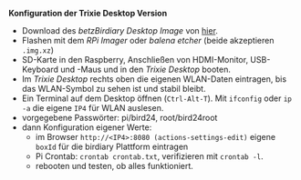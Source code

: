 <!--keywords[Desktop,HDMI-Monitor]-->

**Konfiguration der Trixie Desktop Version**

- Download des *betzBirdiary Desktop Image* von [hier]().
- Flashen mit dem *RPi Imager* oder *balena etcher* (beide akzeptieren `.img.xz`)
- SD-Karte in den Raspberry, Anschließen von HDMI-Monitor, USB-Keyboard und -Maus und in den *Trixie Desktop* booten.
- Im *Trixie Desktop* rechts oben die eigenen WLAN-Daten eintragen, bis das WLAN-Symbol zu sehen ist und stabil bleibt.
- Ein Terminal auf dem Desktop öffnen (`Ctrl-Alt-T`). Mit `ifconfig` oder `ip -a` die eigene `IP4` für WLAN auslesen.
- vorgegebene Passwörter: pi/bird24, root/bird24root
- dann Konfiguration eigener Werte:
  - im Browser `http://<IP4>:8080 (actions-settings-edit)` eigene `boxId` für die birdiary Plattform eintragen
  - Pi Crontab: `crontab crontab.txt`, verifizieren mit `crontab -l`.
  -  rebooten und testen, ob alles funktioniert.